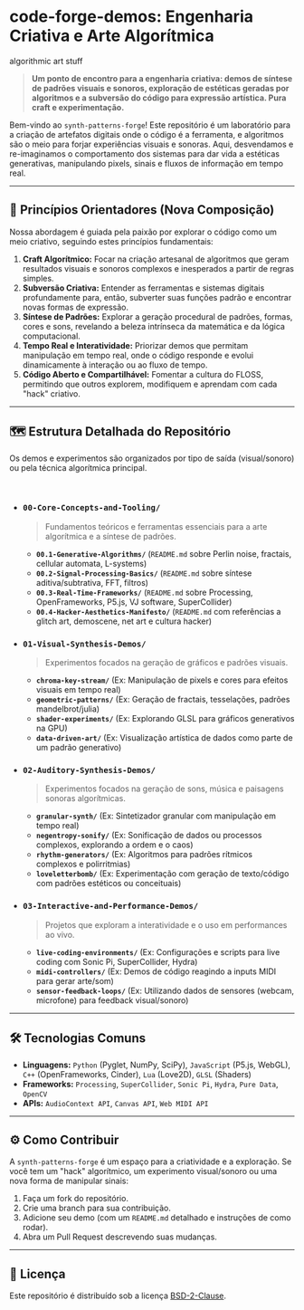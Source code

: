 # code-forge-demos: Engenharia Criativa e Arte Algorítmica
algorithmic art stuff

> **Um ponto de encontro para a engenharia criativa: demos de síntese de padrões visuais e sonoros, exploração de estéticas geradas por algoritmos e a subversão do código para expressão artística. Pura craft e experimentação.**

Bem-vindo ao `synth-patterns-forge`\! Este repositório é um laboratório para a criação de artefatos digitais onde o código é a ferramenta, e algoritmos são o meio para forjar experiências visuais e sonoras. Aqui, desvendamos e re-imaginamos o comportamento dos sistemas para dar vida a estéticas generativas, manipulando pixels, sinais e fluxos de informação em tempo real.

---

## 🌟 Princípios Orientadores (Nova Composição)

Nossa abordagem é guiada pela paixão por explorar o código como um meio criativo, seguindo estes princípios fundamentais:

1.  **Craft Algorítmico:** Focar na criação artesanal de algoritmos que geram resultados visuais e sonoros complexos e inesperados a partir de regras simples.
2.  **Subversão Criativa:** Entender as ferramentas e sistemas digitais profundamente para, então, subverter suas funções padrão e encontrar novas formas de expressão.
3.  **Síntese de Padrões:** Explorar a geração procedural de padrões, formas, cores e sons, revelando a beleza intrínseca da matemática e da lógica computacional.
4.  **Tempo Real e Interatividade:** Priorizar demos que permitam manipulação em tempo real, onde o código responde e evolui dinamicamente à interação ou ao fluxo de tempo.
5.  **Código Aberto e Compartilhável:** Fomentar a cultura do FLOSS, permitindo que outros explorem, modifiquem e aprendam com cada "hack" criativo.

---

## 🗺️ Estrutura Detalhada do Repositório

Os demos e experimentos são organizados por tipo de saída (visual/sonoro) ou pela técnica algorítmica principal.

<br>

* ### `00-Core-Concepts-and-Tooling/`
    > Fundamentos teóricos e ferramentas essenciais para a arte algorítmica e a síntese de padrões.
    >
    * **`00.1-Generative-Algorithms/`** (`README.md` sobre Perlin noise, fractais, cellular automata, L-systems)
    * **`00.2-Signal-Processing-Basics/`** (`README.md` sobre síntese aditiva/subtrativa, FFT, filtros)
    * **`00.3-Real-Time-Frameworks/`** (`README.md` sobre Processing, OpenFrameworks, P5.js, VJ software, SuperCollider)
    * **`00.4-Hacker-Aesthetics-Manifesto/`** (`README.md` com referências a glitch art, demoscene, net art e cultura hacker)

* ### `01-Visual-Synthesis-Demos/`
    > Experimentos focados na geração de gráficos e padrões visuais.
    >
    * **`chroma-key-stream/`** (Ex: Manipulação de pixels e cores para efeitos visuais em tempo real)
    * **`geometric-patterns/`** (Ex: Geração de fractais, tesselações, padrões mandelbrot/julia)
    * **`shader-experiments/`** (Ex: Explorando GLSL para gráficos generativos na GPU)
    * **`data-driven-art/`** (Ex: Visualização artística de dados como parte de um padrão generativo)

* ### `02-Auditory-Synthesis-Demos/`
    > Experimentos focados na geração de sons, música e paisagens sonoras algorítmicas.
    >
    * **`granular-synth/`** (Ex: Sintetizador granular com manipulação em tempo real)
    * **`negentropy-sonify/`** (Ex: Sonificação de dados ou processos complexos, explorando a ordem e o caos)
    * **`rhythm-generators/`** (Ex: Algoritmos para padrões rítmicos complexos e polirritmias)
    * **`loveletterbomb/`** (Ex: Experimentação com geração de texto/código com padrões estéticos ou conceituais)

* ### `03-Interactive-and-Performance-Demos/`
    > Projetos que exploram a interatividade e o uso em performances ao vivo.
    >
    * **`live-coding-environments/`** (Ex: Configurações e scripts para live coding com Sonic Pi, SuperCollider, Hydra)
    * **`midi-controllers/`** (Ex: Demos de código reagindo a inputs MIDI para gerar arte/som)
    * **`sensor-feedback-loops/`** (Ex: Utilizando dados de sensores (webcam, microfone) para feedback visual/sonoro)

---

## 🛠️ Tecnologias Comuns

* **Linguagens:** `Python` (Pyglet, NumPy, SciPy), `JavaScript` (P5.js, WebGL), `C++` (OpenFrameworks, Cinder), `Lua` (Love2D), `GLSL` (Shaders)
* **Frameworks:** `Processing`, `SuperCollider`, `Sonic Pi`, `Hydra`, `Pure Data`, `OpenCV`
* **APIs:** `AudioContext API`, `Canvas API`, `Web MIDI API`

---

## ⚙️ Como Contribuir

A `synth-patterns-forge` é um espaço para a criatividade e a exploração. Se você tem um "hack" algorítmico, um experimento visual/sonoro ou uma nova forma de manipular sinais:

1.  Faça um fork do repositório.
2.  Crie uma branch para sua contribuição.
3.  Adicione seu demo (com um `README.md` detalhado e instruções de como rodar).
4.  Abra um Pull Request descrevendo suas mudanças.

---

## 📜 Licença

Este repositório é distribuído sob a licença [BSD-2-Clause](LICENSE.md).
